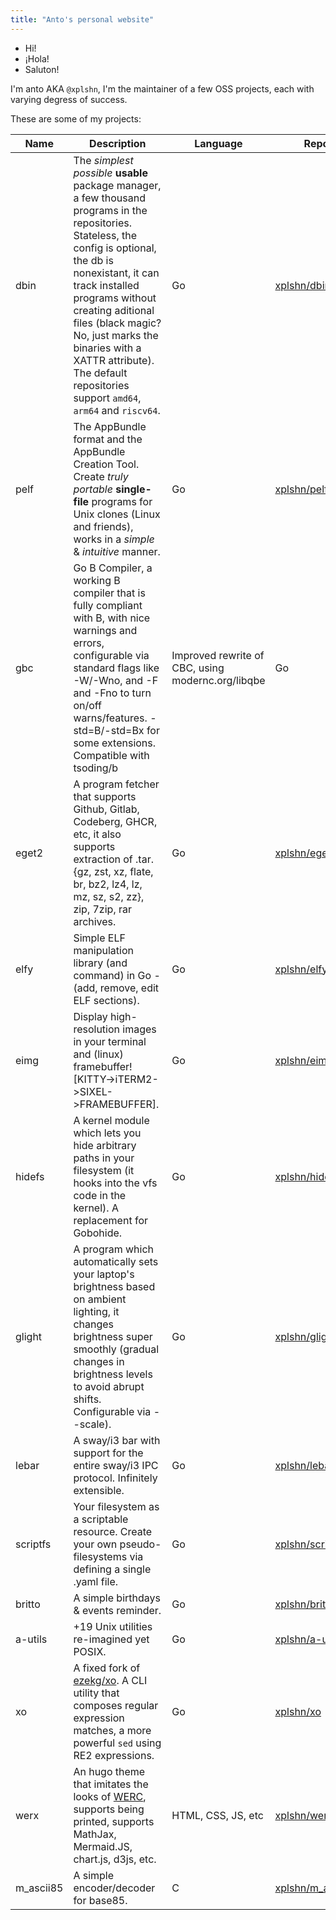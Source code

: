 ```yaml
---
title: "Anto's personal website"
---
```


- Hi!
- ¡Hola!
- Saluton!

I'm anto AKA `@xplshn`, I'm the maintainer of a few OSS projects, each with varying degress of success.

These are some of my projects:

| Name      | Description                                                                                                                                                                                                                                                                                                                                                     | Language           | Repo                                                    | Official Website                                 |
|-----------|-----------------------------------------------------------------------------------------------------------------------------------------------------------------------------------------------------------------------------------------------------------------------------------------------------------------------------------------------------------------|--------------------|---------------------------------------------------------|--------------------------------------------------|
| dbin      | The _simplest possible_ __usable__ package manager, a few thousand programs in the repositories. Stateless, the config is optional, the db is nonexistant, it can track installed programs without creating aditional files (black magic? No, just marks the binaries with a XATTR attribute). The default repositories support `amd64`, `arm64` and `riscv64`. | Go                 | [xplshn/dbin](https://github.com/xplshn/dbin)           |                                                  |
| pelf      | The AppBundle format and the AppBundle Creation Tool. Create _truly portable_ __single-file__ programs for Unix clones (Linux and friends), works in a _simple_ & _intuitive_ manner.                                                                                                                                                                           | Go                 | [xplshn/pelf](https://github.com/xplshn/pelf)           | [pelf.xplshn.com.ar](https://pelf.xplshn.com.ar) |
| gbc       | Go B Compiler, a working B compiler that is fully compliant with B, with nice warnings and errors, configurable via standard flags like -W/-Wno, and -F and -Fno to turn on/off warns/features. -std=B/-std=Bx for some extensions. Compatible with tsoding/b | Improved rewrite of CBC, using modernc.org/libqbe                                               | Go                 | [xplshn/gbc](https://github.com/xplshn/gbc)             |                                                  |
| eget2     | A program fetcher that supports Github, Gitlab, Codeberg, GHCR, etc, it also supports extraction of .tar.{gz, zst, xz, flate, br, bz2, lz4, lz, mz, sz, s2, zz}, zip, 7zip, rar archives.                                                                                                                                                                       | Go                 | [xplshn/eget2](https://github.com/xplshn/eget2)         |                                                  |
| elfy      | Simple ELF manipulation library (and command) in Go - (add, remove, edit ELF sections).                                                                                                                                                                                                                                                                         | Go                 | [xplshn/elfy](https://github.com/xplshn/elfy)           |                                                  |
| eimg      | Display high-resolution images in your terminal and (linux) framebuffer! [KITTY->iTERM2->SIXEL->FRAMEBUFFER].                                                                                                                                                                                                                                                   | Go                 | [xplshn/eimg](https://github.com/xplshn/eimg)           |                                                  |
| hidefs    | A kernel module which lets you hide arbitrary paths in your filesystem (it hooks into the vfs code in the kernel). A replacement for Gobohide.                                                                                                                                                                                                                  | Go                 | [xplshn/hidefs](https://github.com/xplshn/hidefs)       |                                                  |
| glight    | A program which automatically sets your laptop's brightness based on ambient lighting, it changes brightness super smoothly (gradual changes in brightness levels to avoid abrupt shifts. Configurable via --scale).                                                                                                                                            | Go                 | [xplshn/glight](https://github.com/xplshn/glight)       |                                                  |
| lebar     | A sway/i3 bar with support for the entire sway/i3 IPC protocol. Infinitely extensible.                                                                                                                                                                                                                                                                          | Go                 | [xplshn/lebar](https://github.com/xplshn/lebar)         |                                                  |
| scriptfs  | Your filesystem as a scriptable resource. Create your own pseudo-filesystems via defining a single .yaml file.                                                                                                                                                                                                                                                  | Go                 | [xplshn/scriptfs](https://github.com/xplshn/scriptfs)   |                                                  |
| britto    | A simple birthdays & events reminder.                                                                                                                                                                                                                                                                                                                           | Go                 | [xplshn/britto](https://github.com/xplshn/britto)       |                                                  |
| a-utils   | +19 Unix utilities re-imagined yet POSIX.                                                                                                                                                                                                                                                                                                                       | Go                 | [xplshn/a-utils](https://github.com/xplshn/a-utils)     |                                                  |
| xo        | A fixed fork of [ezekg/xo](https://github.com/ezekg/xo). A CLI utility that composes regular expression matches, a more powerful `sed` using RE2 expressions.                                                                                                                                                                                                   | Go                 | [xplshn/xo](https://github.com/xplshn/xo)               |                                                  |
| werx      | An hugo theme that imitates the looks of [WERC](https://werc.cat-v.org), supports being printed, supports MathJax, Mermaid.JS, chart.js, d3js, etc.                                                                                                                                                                                                             | HTML, CSS, JS, etc | [xplshn/werx](https://github.com/xplshn/werx)           |                                                  |
| m_ascii85 | A simple encoder/decoder for base85.                                                                                                                                                                                                                                                                                                                            | C                  | [xplshn/m_ascii85](https://github.com/xplshn/m_ascii85) |                                                  |
